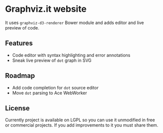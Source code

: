 Graphviz.it website
===================
It uses `graphviz-d3-renderer` Bower module and adds editor and live preview of code.

Features
--------
* Code editor with syntax highlighting and error annotations
* Sneak live preview of `dot` graph in SVG

Roadmap
-------
* Add code completion for `dot` source editor
* Move `dot` parsing to Ace WebWorker

License
-------
Currently project is available on LGPL so you can use it unmodified in free or commercial projects. If you add improvements
to it you must share them.
